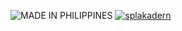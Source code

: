 
<img title="MADE IN PHILIPPINES" src="https://img.shields.io/badge/red-MADE%20IN-PHILIPPINES-blue"></a>
<a href="https://github.com/splakadern"><img title="splakadern" src="https://github-readme-stats.vercel.app/api/top-langs/?username=splakadern&layout=compact&theme=chartreuse-dark&cache_seconds=3200"></a>
</p>
